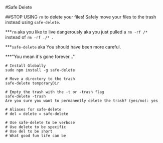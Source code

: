 #Safe Delete

##STOP USING `rm` to delete your files! Safely move your files to the trash instead using `safe-delete`.

***`rm` aka you like to live dangerously aka you just pulled a `rm -rf /* ` instead of `rm -rf ./* `.

***`safe-delete` aka You should have been more careful.

***"You mean it's gone forever..."

```
# Install Globally
sudo npm install -g safe-delete

# Move a directory to the trash
safe-delete temporaryDir

# Empty the trash with the -t or -trash flag
safe-delete -trash
Are you sure you want to permanently delete the trash? (yes/no): yes

# Aliases for safe-delete
# del = delete = safe-delete

# Use safe-delete to be verbose
# Use delete to be specific
# Use del to be short
# What good fun life can be

```